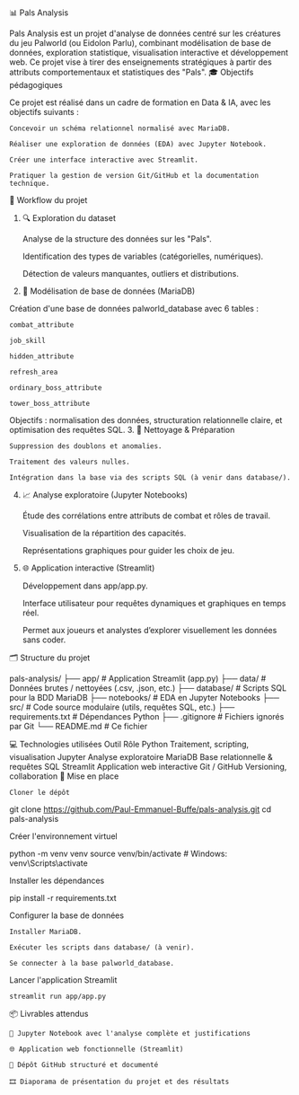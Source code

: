 📊 Pals Analysis

Pals Analysis est un projet d'analyse de données centré sur les créatures du jeu Palworld (ou Eidolon Parlu), combinant modélisation de base de données, exploration statistique, visualisation interactive et développement web. Ce projet vise à tirer des enseignements stratégiques à partir des attributs comportementaux et statistiques des "Pals".
🎓 Objectifs pédagogiques

Ce projet est réalisé dans un cadre de formation en Data & IA, avec les objectifs suivants :

    Concevoir un schéma relationnel normalisé avec MariaDB.

    Réaliser une exploration de données (EDA) avec Jupyter Notebook.

    Créer une interface interactive avec Streamlit.

    Pratiquer la gestion de version Git/GitHub et la documentation technique.

🧠 Workflow du projet
1. 🔍 Exploration du dataset

    Analyse de la structure des données sur les "Pals".

    Identification des types de variables (catégorielles, numériques).

    Détection de valeurs manquantes, outliers et distributions.

2. 🧱 Modélisation de base de données (MariaDB)

Création d'une base de données palworld_database avec 6 tables :

    combat_attribute

    job_skill

    hidden_attribute

    refresh_area

    ordinary_boss_attribute

    tower_boss_attribute

Objectifs : normalisation des données, structuration relationnelle claire, et optimisation des requêtes SQL.
3. 🧼 Nettoyage & Préparation

    Suppression des doublons et anomalies.

    Traitement des valeurs nulles.

    Intégration dans la base via des scripts SQL (à venir dans database/).

4. 📈 Analyse exploratoire (Jupyter Notebooks)

    Étude des corrélations entre attributs de combat et rôles de travail.

    Visualisation de la répartition des capacités.

    Représentations graphiques pour guider les choix de jeu.

5. 🌐 Application interactive (Streamlit)

    Développement dans app/app.py.

    Interface utilisateur pour requêtes dynamiques et graphiques en temps réel.

    Permet aux joueurs et analystes d’explorer visuellement les données sans coder.

🗂️ Structure du projet

pals-analysis/
├── app/                  # Application Streamlit (app.py)
├── data/                 # Données brutes / nettoyées (.csv, .json, etc.)
├── database/             # Scripts SQL pour la BDD MariaDB
├── notebooks/            # EDA en Jupyter Notebooks
├── src/                  # Code source modulaire (utils, requêtes SQL, etc.)
├── requirements.txt      # Dépendances Python
├── .gitignore            # Fichiers ignorés par Git
└── README.md             # Ce fichier

💻 Technologies utilisées
Outil	Rôle
Python	Traitement, scripting, visualisation
Jupyter	Analyse exploratoire
MariaDB	Base relationnelle & requêtes SQL
Streamlit	Application web interactive
Git / GitHub	Versioning, collaboration
🚀 Mise en place

    Cloner le dépôt

git clone https://github.com/Paul-Emmanuel-Buffe/pals-analysis.git
cd pals-analysis

Créer l'environnement virtuel

python -m venv venv
source venv/bin/activate  # Windows: venv\Scripts\activate

Installer les dépendances

pip install -r requirements.txt

Configurer la base de données

    Installer MariaDB.

    Exécuter les scripts dans database/ (à venir).

    Se connecter à la base palworld_database.

Lancer l'application Streamlit

    streamlit run app/app.py

📦 Livrables attendus

    📘 Jupyter Notebook avec l'analyse complète et justifications

    🌐 Application web fonctionnelle (Streamlit)

    📁 Dépôt GitHub structuré et documenté

    🎞️ Diaporama de présentation du projet et des résultats
